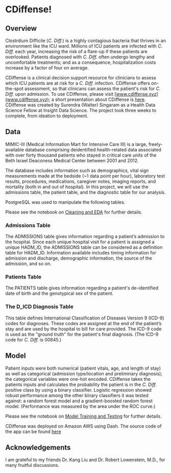 # CDiffense!

## Overview

Clostrdium Difficile (*C. Diff.*) is a highly contagious bacteria that thrives in an environment like the ICU ward.  Millions of ICU patients are infected with *C. Diff.* each year, increasing the risk of a flare-up if these patients are overlooked.  Patients diagnosed with *C. Diff.*  often undergo lengthy and uncomfortable treatments; and as a consequence, hospitalization costs increase by a factor of four on average.

CDiffense is a clinical decision support resource for clinicians to assess which ICU patients are at risk for a *C. Diff.* infection.  CDiffense offers on-the-spot assessment, so that clinicans can assess the patient's risk for *C. Diff.* upon admission.  To use CDiffense, please visit [www.cdiffense.xyz](www.cdiffense.xyz); a short presentation about CDiffense is [here](https://www.slideshare.net/SurendraWSingaram/c-diffense-179826520).  CDiffense was created by Surendra (Walter) Singaram as a Health Data Science Fellow at Insight Data Science.  The project took three weeks to complete, from ideation to deployment.

## Data

MIMIC-III (Medical Information Mart for Intensive Care III) is a large, freely-available database comprising deidentified health-related data associated with over forty thousand patients who stayed in critical care units of the Beth Israel Deaconess Medical Center between 2001 and 2012.

The database includes information such as demographics, vital sign measurements made at the bedside (~1 data point per hour), laboratory test results, procedures, medications, caregiver notes, imaging reports, and mortality (both in and out of hospital).  In this project, we will use the admissions table, the patient table, and the diagnostic table for our analysis.

PostgreSQL was used to manipulate the following tables.

Please see the notebook on [Cleaning and EDA](https://github.com/swsingaram/cdiffense/blob/master/CDiffense_cleanup_EDA.ipynb) for further details.

### Admissions Table

The ADMISSIONS table gives information regarding a patient’s admission to the hospital. Since each unique hospital visit for a patient is assigned a unique HADM_ID, the ADMISSIONS table can be considered as a definition table for HADM_ID. Information available includes timing information for admission and discharge, demographic information, the source of the admission, and so on.

### Patients Table

The PATIENTS table gives information regarding a patient's de-identified date of birth and the genotypical sex of the patient.

### The D_ICD Diagnosis Table

This table defines International Classification of Diseases Version 9 (ICD-9) codes for diagnoses. These codes are assigned at the end of the patient’s stay and are used by the hospital to bill for care provided.  The ICD-9 code is used as the "ground truth" for the patient's final diagnosis.  (The ICD-9 code for *C. Diff.* is 00845.)

## Model

Patient inputs were both numerical (patient vitals, age, and length of stay) as well as categorical (admission type/location and preliminary diagnosis); the categorical variables were one-hot encoded.  CDiffense takes the patients inputs and calculates the probability the patient is in the *C. Diff.* positive class by using a binary classifier.  Logistic regression showed robust performance among the other binary classifiers it was tested against: a random forest model and a gradient-boosted random forest model.  (Performance was measured by the area under the ROC curve.)

Please see the notebook on [Model Training and Testing](https://github.com/swsingaram/cdiffense/blob/master/CDIffense_Training_Cross-Validation_Testing_Feature_Importance.ipynb) for further details.

CDiffense was deployed on Amazon AWS using Dash.  The source code of the app can be found [here](https://github.com/swsingaram/cdiffense/blob/master/app/cdiff_web_application_scaled_features.py)

## Acknowledgements

I am grateful to my friends Dr. Kang Liu and Dr. Robert Lowenstein, M.D., for many fruitful discussions.
